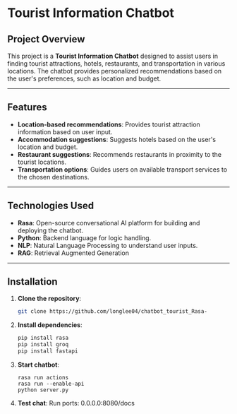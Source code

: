 # Tourist Information Chatbot

## Project Overview
This project is a **Tourist Information Chatbot** designed to assist users in finding tourist attractions, hotels, restaurants, and transportation in various locations. The chatbot provides personalized recommendations based on the user's preferences, such as location and budget.

---

## Features
- **Location-based recommendations**: Provides tourist attraction information based on user input.
- **Accommodation suggestions**: Suggests hotels based on the user's location and budget.
- **Restaurant suggestions**: Recommends restaurants in proximity to the tourist locations.
- **Transportation options**: Guides users on available transport services to the chosen destinations.
  
---

## Technologies Used
- **Rasa**: Open-source conversational AI platform for building and deploying the chatbot.
- **Python**: Backend language for logic handling.
- **NLP**: Natural Language Processing to understand user inputs.
- **RAG**: Retrieval Augmented Generation
  
---

## Installation

1. **Clone the repository**:
   ```bash
   git clone https://github.com/longlee04/chatbot_tourist_Rasa-
2. **Install dependencies**:
   ```bash
   pip install rasa
   pip install groq
   pip install fastapi
3. **Start chatbot**:
   ```
   rasa run actions
   rasa run --enable-api
   python server.py
4. **Test chat**:
   Run ports: 0.0.0.0:8080/docs
   
